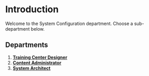 # Introduction

Welcome to the System Configuration department. Choose a sub-department below.

## Departments

1. [**Training Center Designer**](/training_center_designer/overview/)
1. [**Content Administrator**](content_admin.md)
1. [**System Architect**](system_architect.md)
